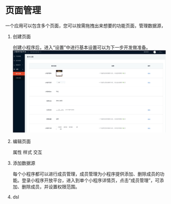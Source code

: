 # 页面管理
   一个应用可以包含多个页面，您可以按需拖拽出来想要的功能页面，管理数据源，

1. 创建页面

   创建小程序后，进入“设置”中进行基本设置可以为下一步开发做准备。
   ![创建小程序](../../../../../image/IoT/IoT-Aep/mp-base-setting.jpeg)

2. 编辑页面
   
   属性
   样式
   交互

    

4. 添加数据源

   每个小程序都可以进行成员管理，成员管理为小程序提供添加、删除成员的功能。登录小程序开放平台，进入到单个小程序详情页，点击“成员管理”，可添加、删除成员，并设置权限范围。

5. dsl

   